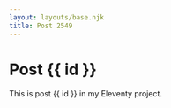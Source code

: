 ```yaml
---
layout: layouts/base.njk
title: Post 2549
---
```


# Post {{ id }}

This is post {{ id }} in my Eleventy project.
